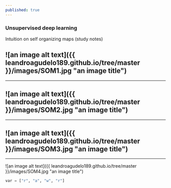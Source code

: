 ```yaml
---
published: true
---
```

### Unsupervised deep learning

Intuition on self organizing maps (study notes)

![an image alt text]({{ leandroagudelo189.github.io/tree/master }}/images/SOM1.jpg "an image title")
----
****

![an image alt text]({{ leandroagudelo189.github.io/tree/master }}/images/SOM2.jpg "an image title")
----
****

![an image alt text]({{ leandroagudelo189.github.io/tree/master }}/images/SOM3.jpg "an image title")
----
****

![an image alt text]({{ leandroagudelo189.github.io/tree/master }}/images/SOM4.jpg "an image title")

```python
var = ["r", "a", "w", "r"]
```
